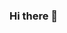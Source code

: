 ### Hi there 👋

<!--
**vutukien1995/vutukien1995** is a ✨ _special_ ✨ repository because its `README.md` (this file) appears on your GitHub profile.

Here are some ideas to get you started:

- :muscle: Skills: Java / Oracle / Git / Linux / Kafka / NodeJs / MongoDB
- 🌱 I’m currently learning Python / Rasa / Docker / React
- 📫 How to reach me: vutukien1995@gmail.com

Project :arrow_lower_right:
